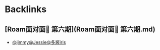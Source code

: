 
# Backlinks
## [Roam面对面🍜 第六期](Roam面对面🍜 第六期.md)
- [@jimmy](@jimmy.md)[@Jessie](@Jessie.md)[@多酱](@多酱.md)[iris](iris.md)

